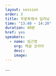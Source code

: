 ```yaml
---
layout: session
order: 3
title: 우분투에서 딥러닝
time: "13:40 ~ 14:20"
duration: 40분
href: yes
speakers:
  - name: 임근영
    org: 캐글 코리아
    desc:
    image:
---
```

....
